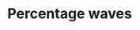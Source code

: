 ---
title: Percentage waves
tags: ["percentage", "waves", "ratio", "proportion", "part", "portion", "fraction"]
icon: percentage-waves
svg: '<svg xmlns="http://www.w3.org/2000/svg" width="24" height="24" fill="none" viewBox="0 0 24 24" stroke-width="1.5" stroke-linecap="round" stroke-linejoin="round" stroke="currentColor"><path d="M9.854 9.854 9.5 9.5m5.004 5.004-.354-.354m-4.65.35 5-5M9.713 3.64c.581-.495.872-.743 1.176-.888a2.58 2.58 0 0 1 2.222 0c.304.145.595.393 1.176.888.599.51 1.207.768 2.007.831.761.061 1.142.092 1.46.204.734.26 1.312.837 1.571 1.572.112.317.143.698.204 1.46.063.8.32 1.407.83 2.006.496.581.744.872.889 1.176.336.703.336 1.52 0 2.222-.145.304-.393.595-.888 1.176a3.3 3.3 0 0 0-.831 2.007c-.061.761-.092 1.142-.204 1.46a2.58 2.58 0 0 1-1.572 1.571c-.317.112-.698.143-1.46.204-.8.063-1.407.32-2.006.83-.581.496-.872.744-1.176.889a2.58 2.58 0 0 1-2.222 0c-.304-.145-.595-.393-1.176-.888a3.3 3.3 0 0 0-2.007-.831c-.761-.061-1.142-.092-1.46-.204a2.58 2.58 0 0 1-1.571-1.572c-.112-.317-.143-.698-.204-1.46a3.3 3.3 0 0 0-.83-2.006c-.496-.581-.744-.872-.89-1.176a2.58 2.58 0 0 1 .001-2.222c.145-.304.393-.595.888-1.176.52-.611.769-1.223.831-2.007.061-.761.092-1.142.204-1.46a2.58 2.58 0 0 1 1.572-1.571c.317-.112.698-.143 1.46-.204a3.3 3.3 0 0 0 2.006-.83"/></svg>'
---